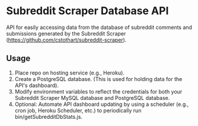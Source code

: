 # Subreddit Scraper Database API

API for easily accessing data from the database of subreddit comments and submissions generated by the Subreddit Scraper (https://github.com/cstothart/subreddit-scraper).

## Usage

1. Place repo on hosting service (e.g., Heroku).
2. Create a PostgreSQL database. (This is used for holding data for the API's dashboard). 
3. Modify environment variables to reflect the credentials for both your Subreddit Scraper MySQL database and PostgreSQL database.
4. Optional: Automate API dashboard updating by using a scheduler (e.g., cron job, Heroku Scheduler, etc.) to periodically run bin/getSubredditDbStats.js.